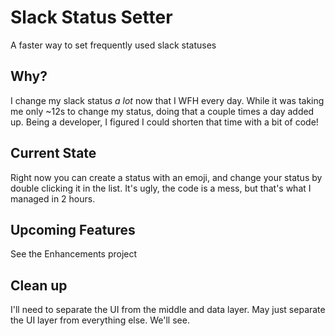# Slack Status Setter
A faster way to set frequently used slack statuses


## Why?
I change my slack status _a lot_ now that I WFH every day. While it was taking me only ~12s to change my status, doing that a couple times a day added up. Being a developer, I figured I could shorten that time with a bit of code!

## Current State
Right now you can create a status with an emoji, and change your status by double clicking it in the list. It's ugly, the code is a mess, but that's what I managed in 2 hours.

## Upcoming Features
See the Enhancements project


## Clean up
I'll need to separate the UI from the middle and data layer. May just separate the UI layer from everything else. We'll see.

